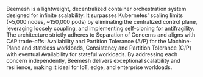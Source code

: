 Beemesh is a lightweight, decentralized container orchestration system designed for infinite scalability. It surpasses Kubernetes' scaling limits (~5,000 nodes, ~150,000 pods) by eliminating the centralized control plane, leveraging loosely coupling, and implementing self-cloning for antifragility. The architecture strictly adheres to Separation of Concerns and aligns with CAP trade-offs: Availability and Partition Tolerance (A/P) for the Machine-Plane and stateless workloads, Consistency and Partition Tolerance (C/P) with eventual Availability for stateful workloads. By addressing each concern independently, Beemesh delivers exceptional scalability and resilience, making it ideal for IoT, edge, and enterprise workloads.
